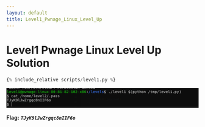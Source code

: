 ```yaml
---
layout: default
title: Level1_Pwnage_Linux_Level_Up
---
```


# Level1 Pwnage Linux Level Up Solution

```python
{% include_relative scripts/level1.py %}
```


![image](./images/level1.png)

**Flag:** ***`TJyK9lJwZrgqc8nIIF6o`***
